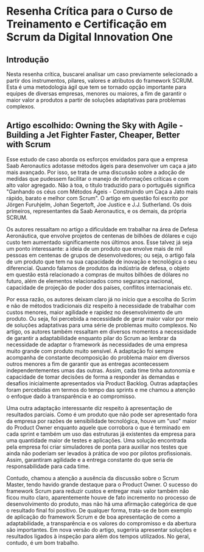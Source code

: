 # Resenha Crítica para o Curso de Treinamento e Certificação em Scrum da Digital Innovation One

## Introdução
Nesta resenha crítica, buscarei analisar um caso previamente selecionado a partir dos instrumentos, pilares, valores e atributos do framework SCRUM. Esta é uma metodologia ágil que tem se tornado opção importante para equipes de diversas empresas, menores ou maiores, a fim de garantir o maior valor a produtos a partir de soluções adaptativas para problemas complexos.

## Artigo escolhido: Owning the Sky with Agile - Building	a	Jet Fighter Faster, Cheaper, Better with Scrum
Esse estudo de caso aborda os esforços envidados para que a empresa Saab Aeronautics adotasse métodos ágeis para desenvolver um caça a jato mais avançado. Por isso, se trata de uma discussão sobre a adoção de medidas que pudessem facilitar o manejo de informações críticas e com alto valor agregado. Não à toa, o título traduzido para o português significa "Ganhando os céus com Métodos Ágeis - Construindo um Caça a Jato mais rápido, barato e melhor com Scrum". O artigo em questão foi escrito por Jörgen Furuhjelm, Johan Segertoft, Joe Justice e J.J. Sutherland. Os dois primeiros, representantes da Saab Aeronautics, e os demais, da própria SCRUM.

Os autores ressaltam no artigo a dificuldade em trabalhar na área de Defesa Aeronáutica, que envolve projetos de centenas de bilhões de dólares e cujo custo tem aumentado significamente nos últimos anos. Esse talvez já seja um ponto interessante: a ideia de um produto que envolve mais de mil pessoas em centenas de grupos de desenvolvedores; ou seja, o artigo fala de um produto que tem na sua capacidade de inovação e tecnológica o seu diferencial. Quando falamos de produtos da indústria de defesa, o objeto em questão está relacionado a compras de muitos bilhões de dólares no futuro, além de elementos relacionados como segurança nacional, capacidade de projeção de poder dos países, conflitos internacionais etc.

Por essa razão, os autores deixam claro já no início que a escolha do Scrim e não de métodos tradicionais diz respeito à necessidade de trabalhar com custos menores, maior agilidade e rapidez no desenvolvimento de um produto. Ou seja, foi percebida a necessidade de gerar maior valor por meio de soluções adaptativas para uma série de problemas muito complexos. No artigo, os autores também ressaltam em diversos momentos a necessidade de garantir a adaptabilidade enquanto pilar do Scrum ao lembrar da necessidade de adaptar o framework às necessidades de uma empresa muito grande com produto muito sensível. A adaptação foi sempre acompanha de constante decomposição do problema maior em diversos outros menores a fim de garantir que as entregas acontecessem independentementes umas das outras. Assim, cada time tinha autonomia e capacidade de tomar decisões de forma a responder às demandas e desafios inicialmente apresentados via Product Backlog. Outras adaptações foram percebidas em termos do tempo das sprints e me chamou a atenção o enfoque dado à transparência e ao compromisso.

Uma outra adaptação interessante diz respeito à apresentação de resultados parciais. Como é um produto que não pode ser apresentado fora da empresa por razões de sensibilidade tecnológica, houve um "uso" maior do Product Owner enquanto aquele que corrobora o que é terminado em cada sprint e também um uso das estruturas já existentes da empresa para uma quantidade maior de testes e aplicações. Uma solução encontrada pela empresa foi criar simuladores de ponta para auxiliar nos testes que ainda não poderiam ser levados à prática de voo por pilotos profissionais. Assim, garantiram agilidade e a entrega constante do que seria de responsabilidade para cada time.

Contudo, chamou a atenção a ausência da discussão sobre o Scrum Master, tendo havido grande destaque para o Product Owner. O sucesso do framework Scrum para reduzir custos e entregar mais valor também não ficou muito claro, aparentemente houve de fato incremento no processo de desenvolvimento do produto, mas não há uma afirmação categórica de que o resultado final foi positivo. De qualquer forma, trata-se de bom exemplo de aplicação do framework Scrum e de boa apresentação de como a adaptabilidade, a transparência e os valores do compromisso e da abertura são importantes. Em nova versão do artigo, sugeriria apresentar soluções e resultados ligados à inspeção para além dos tempos utilizados. No geral, contudo, é um bom trabalho.
